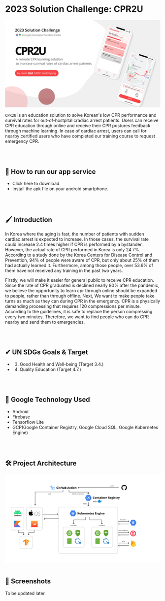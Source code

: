# 2023 Solution Challenge: CPR2U
<img src="https://github.com/dsc-sookmyung/2023-mention-all-SolutionChallenge/blob/main/images/thumbnail.png" alt="notinote-banner" border="0" width="1000px" />

 `CPR2U` is an education solution to solve Korean's low CPR performance and survival rates for out-of-hostpital cradiac arrest patients. Users can receive CPR education through online and receive their CPR postures feedback through machine learning. In case of cardiac arrest, users can call for nearby certified users who have completed our training course to request emergency CPR.

<br>

<br>

## 📱 How to run our app service
- Click here to download.
- Install the apk file on your android smartphone.

<br>

<br>

## 🖌 Introduction
 In Korea where the aging is fast, the number of patients with sudden cardiac arrest is expected to increase. In those cases, the survival rate could increase 2.4 times higher if CPR is performed by a bystander. However, the actual rate of CPR performed in Korea is only 24.7%. According to a study done by the Korea Centers for Disease Control and Prevention, 94% of people were aware of CPR, but only about 25% of them had actually learned it. Furthermore, among those people, over 53.6% of them have not received any training in the past two years. 
 
 Firstly, we will make it easier for general public to receive CPR education. Since the rate of CPR graduated is declined nearly 80% after the pandemic, we believe the opportunity to learn cpr through online should be expanded to people, rather than through offline. Next, We want to make people take turns as much as they can during CPR in the emergency. CPR is a physically demanding processing that requires 120 compressions per minute. According to the guidelines, it is safe to replace the person compressing every two minutes. Therefore, we want to find people who can do CPR nearby and send them to emergencies.

<br>

<br>

## ✔ UN SDGs Goals & Target
- 3. Good Health and Well-being (Target 3.4.)
- 4. Quality Education (Target 4.7.)

<br>

<br>

## 🔧 Google Technology Used
- Android
- Firebase
- Tensorflow Lite
- GCP(Google Container Registry, Google Cloud SQL, Google Kubernetes Engine)

<br>

<br>

## 🛠 Project Architecture
<img src="https://github.com/dsc-sookmyung/2023-mention-all-SolutionChallenge/blob/main/images/architecture.png" alt="notinote-banner" border="0" width="1000px" />

<br>

<br>

## 📸 Screenshots

To be updated later.
